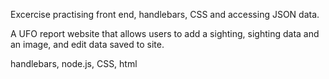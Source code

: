 Excercise practising front end, handlebars, CSS and accessing JSON data. 

A UFO report website that allows users to add a sighting, sighting data and an image, and edit data saved to site. 

handlebars, node.js, CSS, html
